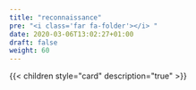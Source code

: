 ```yaml
---
title: "reconnaissance"
pre: "<i class='far fa-folder'></i> "
date: 2020-03-06T13:02:27+01:00
draft: false
weight: 60
---
```


{{< children style="card" description="true"  >}}
